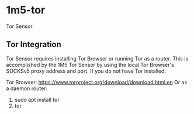 # 1m5-tor
Tor Sensor

## Tor Integration
Tor Sensor requires installing Tor Browser or running Tor as a router.
This is accomplished by the 1M5 Tor Sensor by using the local Tor Browser's SOCKSv5 proxy address and port.
If you do not have Tor installed:

Tor Browser: https://www.torproject.org/download/download.html.en
Or as a daemon router:
1. sudo apt install tor
2. tor

